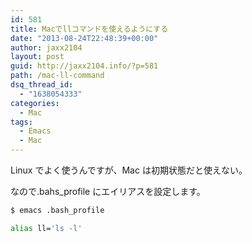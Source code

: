 ```yaml
---
id: 581
title: Macでllコマンドを使えるようにする
date: "2013-08-24T22:48:39+00:00"
author: jaxx2104
layout: post
guid: http://jaxx2104.info/?p=581
path: /mac-ll-command
dsq_thread_id:
  - "1638054333"
categories:
  - Mac
tags:
  - Emacs
  - Mac
---
```


Linux でよく使うんですが、Mac は初期状態だと使えない。

なので.bahs_profile にエイリアスを設定します。

```sh
$ emacs .bash_profile
```

```sh
alias ll='ls -l'
```
